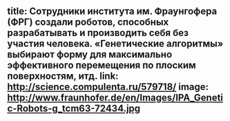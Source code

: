 title: Сотрудники института им. Фраунгофера (ФРГ) создали роботов, способных разрабатывать и производить себя без участия человека.  «Генетические алгоритмы» выбирают форму для максимально эффективного перемещения по плоским поверхностям, итд.
link: http://science.compulenta.ru/579718/
image: http://www.fraunhofer.de/en/Images/IPA_Genetic-Robots-g_tcm63-72434.jpg
---
